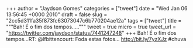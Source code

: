 
+++
author = "Jaydson Gomes"
categories = ["tweet"]
date = "Wed Jan 06 13:56:45 +0000 2010"
draft = false
slug = "2cc5d311fa35f873fc63073047c6b770204ae12a"
tags = ["tweet"]
title = """Bah! É o fim dos tempos....."""
tweet = true
micro = true
tweet_url = "https://twitter.com/jaydson/status/7441247248"
+++
Bah! É o fim dos tempos...RT: @lfbittencourt: Foda estas fotos... http://bit.ly/7yzXJz #chuva
